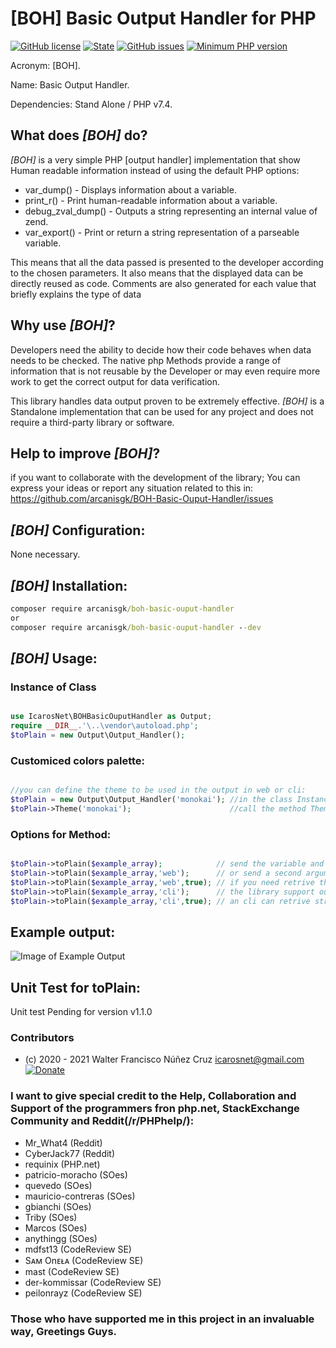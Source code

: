 # [BOH] Basic Output Handler for PHP

[![GitHub license](https://img.shields.io/github/license/arcanisgk/BOH-Basic-Ouput-Handler)](https://github.com/arcanisgk/BOH-Basic-Ouput-Handler/blob/main/LICENSE)
[![State](https://img.shields.io/static/v1?label=release&message=v1.0.5&color=blue 'Latest known version')](https://github.com/arcanisgk/BOH-Basic-Ouput-Handler/tree/v1.0.5) <!-- __SEMANTIC_VERSION_LINE__ -->
[![GitHub issues](https://img.shields.io/github/issues/arcanisgk/BOH-Basic-Ouput-Handler)](https://github.com/arcanisgk/BOH-Basic-Ouput-Handler/issues)
[![Minimum PHP version](https://img.shields.io/static/v1?label=PHP&message=7.4.0+or+higher&color=blue "Minimum PHP version")](https://www.php.net/releases/7_4_0.php)

Acronym: [BOH].

Name: Basic Output Handler.

Dependencies: Stand Alone / PHP v7.4.

## What does *[BOH]* do?

*[BOH]* is a very simple PHP [output handler] implementation that show Human readable information instead of using the default PHP options:

- var_dump() - Displays information about a variable.
- print_r() - Print human-readable information about a variable.
- debug_zval_dump() - Outputs a string representing an internal value of zend.
- var_export() - Print or return a string representation of a parseable variable.

This means that all the data passed is presented to the developer according to the chosen parameters. It also means that the displayed data can be directly reused as code. Comments are also generated for each value that briefly explains the type of data

## Why use *[BOH]*?

Developers need the ability to decide how their code behaves when data needs to be checked. The native php Methods provide a range of information that is not reusable by the Developer or may even require more work to get the correct output for data verification.

This library handles data output proven to be extremely effective. *[BOH]* is a Standalone implementation that can be used for any project and does not require a third-party library or software.

## Help to improve *[BOH]*?

if you want to collaborate with the development of the library; You can express your ideas or report any situation related to this in:
https://github.com/arcanisgk/BOH-Basic-Ouput-Handler/issues

## *[BOH]* Configuration:

None necessary.

## *[BOH]* Installation:

```cmd
composer require arcanisgk/boh-basic-ouput-handler
or 
composer require arcanisgk/boh-basic-ouput-handler --dev
```

## *[BOH]* Usage:

### Instance of Class

```php

use IcarosNet\BOHBasicOuputHandler as Output;
require __DIR__.'\..\vendor\autoload.php';
$toPlain = new Output\Output_Handler();
```

### Customiced colors palette:

```php

//you can define the theme to be used in the output in web or cli:
$toPlain = new Output\Output_Handler('monokai'); //in the class Instance or
$toPlain->Theme('monokai');                      //call the method Theme
```

### Options for Method:

```php

$toPlain->toPlain($example_array);            // send the variable and library would check the best output for you.
$toPlain->toPlain($example_array,'web');      // or send a second argument for enviroment 'web' or 'cli'.
$toPlain->toPlain($example_array,'web',true); // if you need retrive the string instead of output send true in thirt param.
$toPlain->toPlain($example_array,'cli');      // the library support output for CLI enviroment.
$toPlain->toPlain($example_array,'cli',true); // an cli can retrive strings.
```

## Example output:

![Image of Example Output ](https://i.imgur.com/5WQ1Dd4.jpg)

## Unit Test for toPlain:

Unit test Pending for version v1.1.0

### Contributors

- (c) 2020 - 2021 Walter Francisco Núñez Cruz icarosnet@gmail.com [![Donate](https://img.shields.io/static/v1?label=Donate&message=PayPal.me/wnunez86&color=brightgreen)](https://www.paypal.me/wnunez86/4.99USD)

### I want to give special credit to the Help, Collaboration and Support of the programmers fron php.net, StackExchange Community and Reddit(/r/PHPhelp/):

- Mr_What4 (Reddit)
- CyberJack77 (Reddit)
- requinix (PHP.net)
- patricio-moracho (SOes)
- quevedo (SOes)
- mauricio-contreras (SOes)
- gbianchi (SOes)
- Triby (SOes)
- Marcos (SOes)
- anythingg (SOes)
- mdfst13 (CodeReview SE)
- Sᴀᴍ Onᴇᴌᴀ (CodeReview SE)
- mast (CodeReview SE)
- der-kommissar (CodeReview SE)
- peilonrayz (CodeReview SE)

### Those who have supported me in this project in an invaluable way, Greetings Guys.